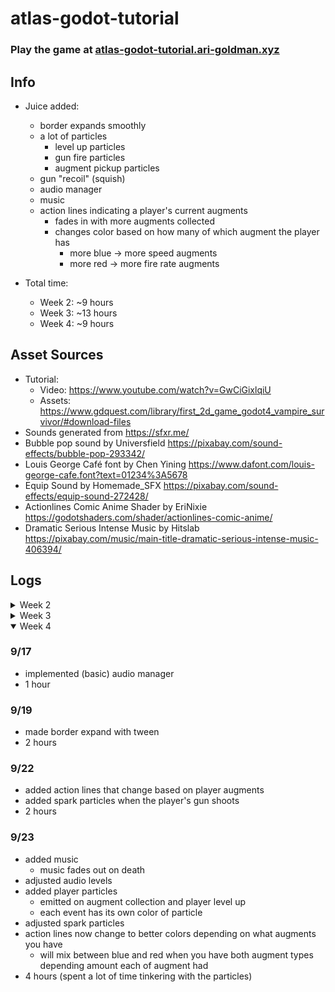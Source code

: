 # atlas-godot-tutorial

### Play the game at [atlas-godot-tutorial.ari-goldman.xyz](https://atlas-godot-tutorial.ari-goldman.xyz/)

## Info
- Juice added:
	- border expands smoothly
	- a lot of particles
		- level up particles
		- gun fire particles
		- augment pickup particles
	- gun "recoil" (squish)
	- audio manager
	- music
	- action lines indicating a player's current augments
		- fades in with more augments collected
		- changes color based on how many of which augment the player has
			- more blue -\> more speed augments
			- more red -\> more fire rate augments
	

- Total time:
	- Week 2: ~9 hours
	- Week 3: ~13 hours
	- Week 4: ~9 hours

## Asset Sources
- Tutorial:
	- Video: https://www.youtube.com/watch?v=GwCiGixlqiU
	- Assets: https://www.gdquest.com/library/first_2d_game_godot4_vampire_survivor/#download-files
- Sounds generated from https://sfxr.me/
- Bubble pop sound by Universfield https://pixabay.com/sound-effects/bubble-pop-293342/
- Louis George Café font by Chen Yining https://www.dafont.com/louis-george-cafe.font?text=01234%3A5678
- Equip Sound by Homemade_SFX https://pixabay.com/sound-effects/equip-sound-272428/
- Actionlines Comic Anime Shader by EriNixie https://godotshaders.com/shader/actionlines-comic-anime/
- Dramatic Serious Intense Music by Hitslab https://pixabay.com/music/main-title-dramatic-serious-intense-music-406394/

## Logs

<details>
<summary>Week 2</summary>
### 9/3
- initialized repository with project files
- started tutorial
- 0.5 hours

### 9/7
- finished tutorial project
- 1.5 hours

### 9/8
- reorganize files
- add XP system
	- mobs drop XP
	- XP attractes to player when in range
	- player levels up at certain XP values
	- player shoots faster on level
- 3 hours (I lost a lot of work to the git gods)

### 9/9
- added charging enemy
- made gun now shoot the closest enemy
- adjusted enemy spawning path to be outside camera
- made enemies spawn faster as player levels up
- added sound effects
- add github workflow to push to github pages
- 4 hours
</details>

<details>
<summary>Week 3</summary>

### 9/15
- added background timer
- created border tool script
- 2 hours (had a lot of trouble with border script)

### 9/16
- made border expand on level
- fixed errors in border tool script
- added ammo meter
- made generic pickup object, now encompassing the XP pickup
- added ammo pickup
	- spawn rate increases with player level
	- has a pickup sound effect
- added text to player displaying current level
- tweaked difficulty curve, mob spawn rate is now depedent on time
	- timer flashes red when spawn rate increases
- death screen now displays time survived
- added augment system
	- augments drop from green slimes
	- can either increase player speed or fire rate
- 11 hours
</details>

<details open>
<summary>Week 4</summary>

### 9/17
- implemented (basic) audio manager
- 1 hour

### 9/19
- made border expand with tween
- 2 hours

### 9/22
- added action lines that change based on player augments
- added spark particles when the player's gun shoots
- 2 hours

### 9/23
- added music
	- music fades out on death
- adjusted audio levels
- added player particles
	- emitted on augment collection and player level up
	- each event has its own color of particle
- adjusted spark particles
- action lines now change to better colors depending on what augments you have
	- will mix between blue and red when you have both augment types depending amount each of augment had
- 4 hours (spent a lot of time tinkering with the particles)

</details>
